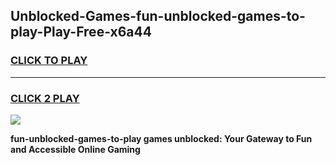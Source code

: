 
## Unblocked-Games-fun-unblocked-games-to-play-Play-Free-x6a44
<h3>
<a href="https://premium76.site?title=fun-unblocked-games-to-play&ref=15A">CLICK TO PLAY</a></h3>
<hr>

<h3>
<a href="https://premium76.site?title=fun-unblocked-games-to-play&ref=15A">CLICK 2 PLAY</a>
  
</h3>

<a href="https://premium76.site?title=fun-unblocked-games-to-play&ref=15A"><img src="https://clearcache.store/games.png"></a>


**fun-unblocked-games-to-play games unblocked: Your Gateway to Fun and Accessible Online Gaming**
